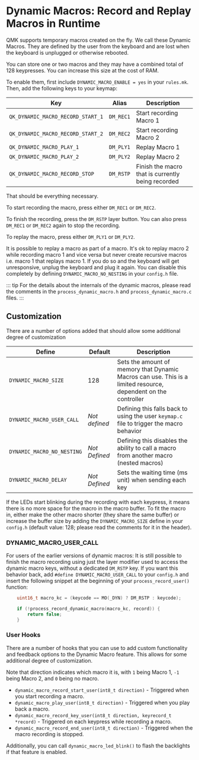 # Dynamic Macros: Record and Replay Macros in Runtime

QMK supports temporary macros created on the fly. We call these Dynamic Macros. They are defined by the user from the keyboard and are lost when the keyboard is unplugged or otherwise rebooted.

You can store one or two macros and they may have a combined total of 128 keypresses. You can increase this size at the cost of RAM.

To enable them, first include `DYNAMIC_MACRO_ENABLE = yes` in your `rules.mk`. Then, add the following keys to your keymap:

|Key                              |Alias    |Description                                       |
|---------------------------------|---------|--------------------------------------------------|
|`QK_DYNAMIC_MACRO_RECORD_START_1`|`DM_REC1`|Start recording Macro 1                           |
|`QK_DYNAMIC_MACRO_RECORD_START_2`|`DM_REC2`|Start recording Macro 2                           |
|`QK_DYNAMIC_MACRO_PLAY_1`        |`DM_PLY1`|Replay Macro 1                                    |
|`QK_DYNAMIC_MACRO_PLAY_2`        |`DM_PLY2`|Replay Macro 2                                    |
|`QK_DYNAMIC_MACRO_RECORD_STOP`   |`DM_RSTP`|Finish the macro that is currently being recorded |

That should be everything necessary. 

To start recording the macro, press either `DM_REC1` or `DM_REC2`. 

To finish the recording, press the `DM_RSTP` layer button. You can also press `DM_REC1` or `DM_REC2` again to stop the recording.

To replay the macro, press either `DM_PLY1` or `DM_PLY2`.

It is possible to replay a macro as part of a macro. It's ok to replay macro 2 while recording macro 1 and vice versa but never create recursive macros i.e. macro 1 that replays macro 1. If you do so and the keyboard will get unresponsive, unplug the keyboard and plug it again.  You can disable this completely by defining `DYNAMIC_MACRO_NO_NESTING`  in your `config.h` file.

::: tip
For the details about the internals of the dynamic macros, please read the comments in the `process_dynamic_macro.h` and `process_dynamic_macro.c` files.
:::

## Customization 

There are a number of options added that should allow some additional degree of customization

|Define                      |Default         |Description                                                                                                      |
|----------------------------|----------------|-----------------------------------------------------------------------------------------------------------------|
|`DYNAMIC_MACRO_SIZE`        |128             |Sets the amount of memory that Dynamic Macros can use. This is a limited resource, dependent on the controller   |
|`DYNAMIC_MACRO_USER_CALL`   |*Not defined*   |Defining this falls back to using the user `keymap.c` file to trigger the macro behavior                         |
|`DYNAMIC_MACRO_NO_NESTING`  |*Not Defined*   |Defining this disables the ability to call a macro from another macro (nested macros)                            | 
|`DYNAMIC_MACRO_DELAY`       |*Not Defined*   |Sets the waiting time (ms unit) when sending each key                                                            |


If the LEDs start blinking during the recording with each keypress, it means there is no more space for the macro in the macro buffer. To fit the macro in, either make the other macro shorter (they share the same buffer) or increase the buffer size by adding the `DYNAMIC_MACRO_SIZE` define in your `config.h` (default value: 128; please read the comments for it in the header).


### DYNAMIC_MACRO_USER_CALL

For users of the earlier versions of dynamic macros: It is still possible to finish the macro recording using just the layer modifier used to access the dynamic macro keys, without a dedicated `DM_RSTP` key. If you want this behavior back, add `#define DYNAMIC_MACRO_USER_CALL` to your `config.h` and insert the following snippet at the beginning of your `process_record_user()` function:

```c
	uint16_t macro_kc = (keycode == MO(_DYN) ? DM_RSTP : keycode);

	if (!process_record_dynamic_macro(macro_kc, record)) {
		return false;
	}
```

### User Hooks

There are a number of hooks that you can use to add custom functionality and feedback options to the Dynamic Macro feature. This allows for some additional degree of customization. 

Note that direction indicates which macro it is, with `1` being Macro 1, `-1` being Macro 2, and `0` being no macro.

* `dynamic_macro_record_start_user(int8_t direction)` - Triggered when you start recording a macro.
* `dynamic_macro_play_user(int8_t direction)` - Triggered when you play back a macro.
* `dynamic_macro_record_key_user(int8_t direction, keyrecord_t *record)` - Triggered on each keypress while recording a macro.
* `dynamic_macro_record_end_user(int8_t direction)` - Triggered when the macro recording is stopped. 

Additionally, you can call `dynamic_macro_led_blink()` to flash the backlights if that feature is enabled. 
